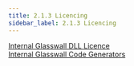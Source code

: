 ```yaml
---
title: 2.1.3 Licencing
sidebar_label: 2.1.3 Licencing
---
```


[Internal Glasswall DLL Licence](../artifacts/InternalGlasswallDLLLicence)  
[Internal Glasswall Code Generators](../artifacts/internalGlasswallCodeGenerators)